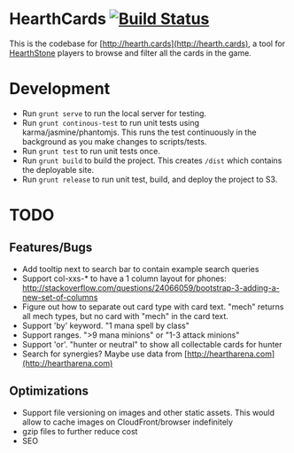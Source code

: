 # HearthCards [![Build Status](https://travis-ci.org/terryma/hearth.cards.svg)](https://travis-ci.org/terryma/hearth.cards)
This is the codebase for [http://hearth.cards](http://hearth.cards), a tool for [HearthStone](http://us.battle.net/hearthstone/en/) players to browse and filter all the cards in the game.

# Development
* Run ```grunt serve``` to run the local server for testing.
* Run ```grunt continous-test``` to run unit tests using karma/jasmine/phantomjs. This runs the test continuously in the background as you make changes to scripts/tests.
* Run ```grunt test``` to run unit tests once.
* Run ```grunt build``` to build the project. This creates ```/dist``` which contains the deployable site.
* Run ```grunt release``` to run unit test, build, and deploy the project to S3.

# TODO
## Features/Bugs
* Add tooltip next to search bar to contain example search queries
* Support col-xxs-* to have a 1 column layout for phones: http://stackoverflow.com/questions/24066059/bootstrap-3-adding-a-new-set-of-columns
* Figure out how to separate out card type with card text. "mech" returns all mech types, but no card with "mech" in the card text.
* Support 'by' keyword. "1 mana spell by class"
* Support ranges. ">9 mana minions" or "1-3 attack minions"
* Support 'or'. "hunter or neutral" to show all collectable cards for hunter
* Search for synergies? Maybe use data from [http://heartharena.com](http://heartharena.com)

## Optimizations
* Support file versioning on images and other static assets. This would allow to cache images on CloudFront/browser indefinitely
* gzip files to further reduce cost
* SEO

